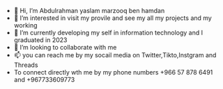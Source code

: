 - 👋 Hi, I’m Abdulrahman yaslam marzooq ben hamdan
- 👀 I’m interested in  visit my provile and see my all my projects and my working
- 🌱 I’m currently developing my self in information technology and I graduated in 2023
- 💞️ I’m looking to collaborate with me
- 📫 you can reach me by my socail media on Twitter,Tikto,Instgram and Threads
- To connect directly wth me by my phone numbers +966 57 878 6491 and +967733609773 

<!---
abohmitgithub695/abohmitgithub695 is a ✨ special ✨ repository because its `README.md` (this file) appears on your GitHub profile.
You can click the Preview link to take a look at your changes.
--->
